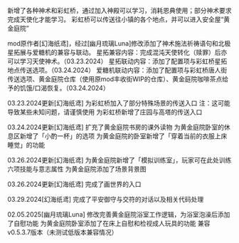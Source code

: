 新增了各种神术和彩虹桥，通过加入神殿可以学习，消耗恩典使用；部分神术要求完成天使化才能学习。
彩虹桥可以传送往小镇的各个地点，并可以进入安全屋“黄金庭院”

mod原作者[幻海纸鸢]，经过[幽月琉璃Luna]修改添加了神术施法祈祷语句和北极星拓展与爱糖机的兼容与联动。
星拓兼容内容：完成混沌天使转化（赎罪）后亦可以学习天使神术。（03.23.2024）
星拓联动内容：添加了配置项与彩虹桥星拓地点传送选项。（03.24.2024）
爱糖机联动内容：添加了配置项与彩虹桥唐人街传送选项、黄金庭院仓库（使用原mod丰收街WIP的仓库）、黄金庭院咖啡茶点给予的饥饿/口渴恢复。（03.24.2024）

03.23.2024更新[幻海纸鸢]
为彩虹桥加入了部分特殊场景的传送入口
注：这可能导致某些未知问题，请谨慎使用
为彩虹桥新增了庄园与高塔的传送入口

03.24.2024更新[幻海纸鸢]
扩充了黄金庭院书房的课外读物
为黄金庭院卧室的休息区新增了「小酌一杯」的选项
为黄金庭院的卧室新增了「穿着当前的衣服上床睡觉」的功能

03.26.2024更新[幻海纸鸢]
为黄金庭院新增了「模拟训练室」，玩家可在此处训练六项技能与意志属性
为黄金庭院添加了场景背景图

03.26.2024更新[幻海纸鸢]
完成了画世界的入口

03.29.2024[幻海纸鸢]
完成了平安御守与交符的对话以及相关代码处理

02.05.2025[幽月琉璃Luna]
修改完善黄金庭院浴室工作逻辑，为浴室泡澡后添加了自慰功能
为黄金庭院卧室添加了在床上自慰和检视成人玩具的功能
兼容v0.5.3.7版本（未测试低版本兼容情况）
